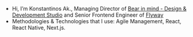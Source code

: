 - Hi, I’m Konstantinos Ak., Managing Director of [Bear in mind - Design & Development Studio](https://bearinmind.gr) and Senior Frontend Engineer of [Flyway](https://flyway.app)
- Methodologies & Technologies that I use: Agile Management, React, React Native, Next.js. 

<!---
haggardon/haggardon is a ✨ special ✨ repository because its `README.md` (this file) appears on your GitHub profile.
You can click the Preview link to take a look at your changes.
--->
